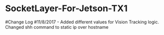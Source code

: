 # SocketLayer-For-Jetson-TX1



#Change Log
#11/8/2017 - Added different values for Vision Tracking logic. Changed shh command to static ip over hostname
  
